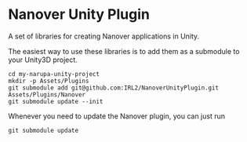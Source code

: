 # Nanover Unity Plugin

A set of libraries for creating Nanover applications in Unity.

The easiest way to use these libraries is to add them as a submodule to your 
Unity3D project.

```
cd my-narupa-unity-project
mkdir -p Assets/Plugins 
git submodule add git@github.com:IRL2/NanoverUnityPlugin.git Assets/Plugins/Nanover
git submodule update --init 
```

Whenever you need to update the Nanover plugin, you can just run

```
git submodule update
```
